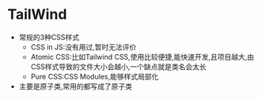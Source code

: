# TailWind

- 常规的3种CSS样式
    - CSS in JS:没有用过,暂时无法评价
    - Atomic CSS:比如Tailwind CSS,使用比较便捷,能快速开发,且项目越大,由CSS样式导致的文件大小会越小,一个缺点就是类名会太长
    - Pure CSS:CSS Modules,能够样式局部化
- 主要是原子类,常用的都写成了原子类